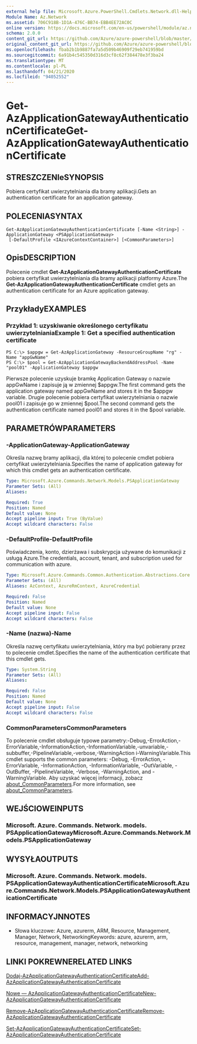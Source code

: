 ```yaml
---
external help file: Microsoft.Azure.PowerShell.Cmdlets.Network.dll-Help.xml
Module Name: Az.Network
ms.assetid: 706C918B-1D1A-476C-BB74-EBB4EE72AC0C
online version: https://docs.microsoft.com/en-us/powershell/module/az.network/get-azapplicationgatewayauthenticationcertificate
schema: 2.0.0
content_git_url: https://github.com/Azure/azure-powershell/blob/master/src/Network/Network/help/Get-AzApplicationGatewayAuthenticationCertificate.md
original_content_git_url: https://github.com/Azure/azure-powershell/blob/master/src/Network/Network/help/Get-AzApplicationGatewayAuthenticationCertificate.md
ms.openlocfilehash: fbab2b1b9887fa7a5d509b46909f29eb741959bd
ms.sourcegitcommit: 6a91b4c545350d316d3cf8c62f384478e3f3ba24
ms.translationtype: MT
ms.contentlocale: pl-PL
ms.lasthandoff: 04/21/2020
ms.locfileid: "94052552"
---
```

# <span data-ttu-id="89e7d-101">Get-AzApplicationGatewayAuthenticationCertificate</span><span class="sxs-lookup"><span data-stu-id="89e7d-101">Get-AzApplicationGatewayAuthenticationCertificate</span></span>

## <span data-ttu-id="89e7d-102">STRESZCZENIe</span><span class="sxs-lookup"><span data-stu-id="89e7d-102">SYNOPSIS</span></span>
<span data-ttu-id="89e7d-103">Pobiera certyfikat uwierzytelniania dla bramy aplikacji.</span><span class="sxs-lookup"><span data-stu-id="89e7d-103">Gets an authentication certificate for an application gateway.</span></span>

## <span data-ttu-id="89e7d-104">POLECENIA</span><span class="sxs-lookup"><span data-stu-id="89e7d-104">SYNTAX</span></span>

```
Get-AzApplicationGatewayAuthenticationCertificate [-Name <String>] -ApplicationGateway <PSApplicationGateway>
 [-DefaultProfile <IAzureContextContainer>] [<CommonParameters>]
```

## <span data-ttu-id="89e7d-105">Opis</span><span class="sxs-lookup"><span data-stu-id="89e7d-105">DESCRIPTION</span></span>
<span data-ttu-id="89e7d-106">Polecenie cmdlet **Get-AzApplicationGatewayAuthenticationCertificate** pobiera certyfikat uwierzytelniania dla bramy aplikacji platformy Azure.</span><span class="sxs-lookup"><span data-stu-id="89e7d-106">The **Get-AzApplicationGatewayAuthenticationCertificate** cmdlet gets an authentication certificate for an Azure application gateway.</span></span>

## <span data-ttu-id="89e7d-107">Przykłady</span><span class="sxs-lookup"><span data-stu-id="89e7d-107">EXAMPLES</span></span>

### <span data-ttu-id="89e7d-108">Przykład 1: uzyskiwanie określonego certyfikatu uwierzytelniania</span><span class="sxs-lookup"><span data-stu-id="89e7d-108">Example 1: Get a specified authentication certificate</span></span>
```
PS C:\> $appgw = Get-AzApplicationGateway -ResourceGroupName "rg" -Name "appGwName"
PS C:\> $pool = Get-AzApplicationGatewayBackendAddressPool -Name "pool01" -ApplicationGateway $appgw
```

<span data-ttu-id="89e7d-109">Pierwsze polecenie uzyskuje bramkę Application Gateway o nazwie appGwName i zapisuje ją w zmiennej $appgw.</span><span class="sxs-lookup"><span data-stu-id="89e7d-109">The first command gets the application gateway named appGwName and stores it in the $appgw variable.</span></span>
<span data-ttu-id="89e7d-110">Drugie polecenie pobiera certyfikat uwierzytelniania o nazwie pool01 i zapisuje go w zmiennej $pool.</span><span class="sxs-lookup"><span data-stu-id="89e7d-110">The second command gets the authentication certificate named pool01 and stores it in the $pool variable.</span></span>

## <span data-ttu-id="89e7d-111">PARAMETRÓW</span><span class="sxs-lookup"><span data-stu-id="89e7d-111">PARAMETERS</span></span>

### <span data-ttu-id="89e7d-112">-ApplicationGateway</span><span class="sxs-lookup"><span data-stu-id="89e7d-112">-ApplicationGateway</span></span>
<span data-ttu-id="89e7d-113">Określa nazwę bramy aplikacji, dla której to polecenie cmdlet pobiera certyfikat uwierzytelniania.</span><span class="sxs-lookup"><span data-stu-id="89e7d-113">Specifies the name of application gateway for which this cmdlet gets an authentication certificate.</span></span>

```yaml
Type: Microsoft.Azure.Commands.Network.Models.PSApplicationGateway
Parameter Sets: (All)
Aliases:

Required: True
Position: Named
Default value: None
Accept pipeline input: True (ByValue)
Accept wildcard characters: False
```

### <span data-ttu-id="89e7d-114">-DefaultProfile</span><span class="sxs-lookup"><span data-stu-id="89e7d-114">-DefaultProfile</span></span>
<span data-ttu-id="89e7d-115">Poświadczenia, konto, dzierżawa i subskrypcja używane do komunikacji z usługą Azure.</span><span class="sxs-lookup"><span data-stu-id="89e7d-115">The credentials, account, tenant, and subscription used for communication with azure.</span></span>

```yaml
Type: Microsoft.Azure.Commands.Common.Authentication.Abstractions.Core.IAzureContextContainer
Parameter Sets: (All)
Aliases: AzContext, AzureRmContext, AzureCredential

Required: False
Position: Named
Default value: None
Accept pipeline input: False
Accept wildcard characters: False
```

### <span data-ttu-id="89e7d-116">-Name (nazwa)</span><span class="sxs-lookup"><span data-stu-id="89e7d-116">-Name</span></span>
<span data-ttu-id="89e7d-117">Określa nazwę certyfikatu uwierzytelniania, który ma być pobierany przez to polecenie cmdlet.</span><span class="sxs-lookup"><span data-stu-id="89e7d-117">Specifies the name of the authentication certificate that this cmdlet gets.</span></span>

```yaml
Type: System.String
Parameter Sets: (All)
Aliases:

Required: False
Position: Named
Default value: None
Accept pipeline input: False
Accept wildcard characters: False
```

### <span data-ttu-id="89e7d-118">CommonParameters</span><span class="sxs-lookup"><span data-stu-id="89e7d-118">CommonParameters</span></span>
<span data-ttu-id="89e7d-119">To polecenie cmdlet obsługuje typowe parametry:-Debug,-ErrorAction,-ErrorVariable,-InformationAction,-InformationVariable,-unvariable,-subbuffer,-PipelineVariable,-verbose,-WarningAction i-WarningVariable.</span><span class="sxs-lookup"><span data-stu-id="89e7d-119">This cmdlet supports the common parameters: -Debug, -ErrorAction, -ErrorVariable, -InformationAction, -InformationVariable, -OutVariable, -OutBuffer, -PipelineVariable, -Verbose, -WarningAction, and -WarningVariable.</span></span> <span data-ttu-id="89e7d-120">Aby uzyskać więcej informacji, zobacz [about_CommonParameters](http://go.microsoft.com/fwlink/?LinkID=113216).</span><span class="sxs-lookup"><span data-stu-id="89e7d-120">For more information, see [about_CommonParameters](http://go.microsoft.com/fwlink/?LinkID=113216).</span></span>

## <span data-ttu-id="89e7d-121">WEJŚCIOWE</span><span class="sxs-lookup"><span data-stu-id="89e7d-121">INPUTS</span></span>

### <span data-ttu-id="89e7d-122">Microsoft. Azure. Commands. Network. models. PSApplicationGateway</span><span class="sxs-lookup"><span data-stu-id="89e7d-122">Microsoft.Azure.Commands.Network.Models.PSApplicationGateway</span></span>

## <span data-ttu-id="89e7d-123">WYSYŁA</span><span class="sxs-lookup"><span data-stu-id="89e7d-123">OUTPUTS</span></span>

### <span data-ttu-id="89e7d-124">Microsoft. Azure. Commands. Network. models. PSApplicationGatewayAuthenticationCertificate</span><span class="sxs-lookup"><span data-stu-id="89e7d-124">Microsoft.Azure.Commands.Network.Models.PSApplicationGatewayAuthenticationCertificate</span></span>

## <span data-ttu-id="89e7d-125">INFORMACYJN</span><span class="sxs-lookup"><span data-stu-id="89e7d-125">NOTES</span></span>
* <span data-ttu-id="89e7d-126">Słowa kluczowe: Azure, azurerm, ARM, Resource, Management, Manager, Network, Networking</span><span class="sxs-lookup"><span data-stu-id="89e7d-126">Keywords: azure, azurerm, arm, resource, management, manager, network, networking</span></span>

## <span data-ttu-id="89e7d-127">LINKI POKREWNE</span><span class="sxs-lookup"><span data-stu-id="89e7d-127">RELATED LINKS</span></span>

[<span data-ttu-id="89e7d-128">Dodaj-AzApplicationGatewayAuthenticationCertificate</span><span class="sxs-lookup"><span data-stu-id="89e7d-128">Add-AzApplicationGatewayAuthenticationCertificate</span></span>](./Add-AzApplicationGatewayAuthenticationCertificate.md)

[<span data-ttu-id="89e7d-129">Nowe — AzApplicationGatewayAuthenticationCertificate</span><span class="sxs-lookup"><span data-stu-id="89e7d-129">New-AzApplicationGatewayAuthenticationCertificate</span></span>](./New-AzApplicationGatewayAuthenticationCertificate.md)

[<span data-ttu-id="89e7d-130">Remove-AzApplicationGatewayAuthenticationCertificate</span><span class="sxs-lookup"><span data-stu-id="89e7d-130">Remove-AzApplicationGatewayAuthenticationCertificate</span></span>](./Remove-AzApplicationGatewayAuthenticationCertificate.md)

[<span data-ttu-id="89e7d-131">Set-AzApplicationGatewayAuthenticationCertificate</span><span class="sxs-lookup"><span data-stu-id="89e7d-131">Set-AzApplicationGatewayAuthenticationCertificate</span></span>](./Set-AzApplicationGatewayAuthenticationCertificate.md)


